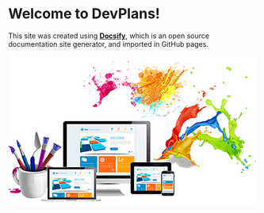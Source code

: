 # Welcome to DevPlans!

This site was created using [**Docsify**](https://docsify.js.org), which is an open source documentation site generator, and imported in GitHub pages. 

![Welcome to Opensource.com](./images/cover.jpg)

